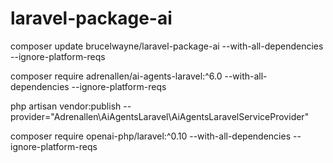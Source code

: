 # laravel-package-ai

composer update brucelwayne/laravel-package-ai --with-all-dependencies --ignore-platform-reqs

composer require adrenallen/ai-agents-laravel:^6.0 --with-all-dependencies --ignore-platform-reqs

php artisan vendor:publish --provider="Adrenallen\AiAgentsLaravel\AiAgentsLaravelServiceProvider"

composer require openai-php/laravel:^0.10 --with-all-dependencies --ignore-platform-reqs

